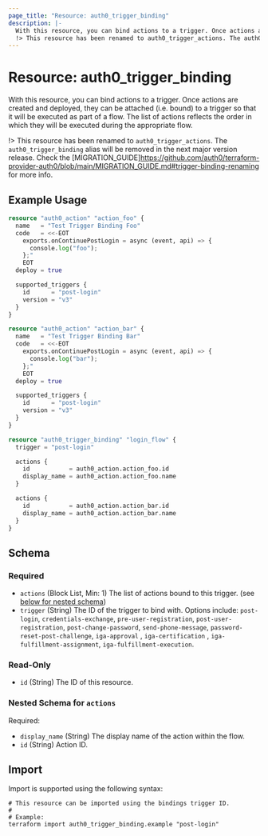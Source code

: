 ```yaml
---
page_title: "Resource: auth0_trigger_binding"
description: |-
  With this resource, you can bind actions to a trigger. Once actions are created and deployed, they can be attached (i.e. bound) to a trigger so that it will be executed as part of a flow. The list of actions reflects the order in which they will be executed during the appropriate flow.
  !> This resource has been renamed to auth0_trigger_actions. The auth0_trigger_binding alias will be removed in the next major version release. Check the [MIGRATIONGUIDE]https://github.com/auth0/terraform-provider-auth0/blob/main/MIGRATIONGUIDE.md#trigger-binding-renaming for more info.
---
```


# Resource: auth0_trigger_binding

With this resource, you can bind actions to a trigger. Once actions are created and deployed, they can be attached (i.e. bound) to a trigger so that it will be executed as part of a flow. The list of actions reflects the order in which they will be executed during the appropriate flow.

!> This resource has been renamed to `auth0_trigger_actions`. The `auth0_trigger_binding` alias will be removed in the next major version release. Check the [MIGRATION_GUIDE]https://github.com/auth0/terraform-provider-auth0/blob/main/MIGRATION_GUIDE.md#trigger-binding-renaming for more info.

## Example Usage

```terraform
resource "auth0_action" "action_foo" {
  name   = "Test Trigger Binding Foo"
  code   = <<-EOT
    exports.onContinuePostLogin = async (event, api) => {
      console.log("foo");
    };"
	EOT
  deploy = true

  supported_triggers {
    id      = "post-login"
    version = "v3"
  }
}

resource "auth0_action" "action_bar" {
  name   = "Test Trigger Binding Bar"
  code   = <<-EOT
    exports.onContinuePostLogin = async (event, api) => {
      console.log("bar");
    };"
	EOT
  deploy = true

  supported_triggers {
    id      = "post-login"
    version = "v3"
  }
}

resource "auth0_trigger_binding" "login_flow" {
  trigger = "post-login"

  actions {
    id           = auth0_action.action_foo.id
    display_name = auth0_action.action_foo.name
  }

  actions {
    id           = auth0_action.action_bar.id
    display_name = auth0_action.action_bar.name
  }
}
```

<!-- schema generated by tfplugindocs -->
## Schema

### Required

- `actions` (Block List, Min: 1) The list of actions bound to this trigger. (see [below for nested schema](#nestedblock--actions))
- `trigger` (String) The ID of the trigger to bind with. Options include: `post-login`, `credentials-exchange`, `pre-user-registration`, `post-user-registration`, `post-change-password`, `send-phone-message`, `password-reset-post-challenge`, `iga-approval` , `iga-certification` , `iga-fulfillment-assignment`, `iga-fulfillment-execution`.

### Read-Only

- `id` (String) The ID of this resource.

<a id="nestedblock--actions"></a>
### Nested Schema for `actions`

Required:

- `display_name` (String) The display name of the action within the flow.
- `id` (String) Action ID.

## Import

Import is supported using the following syntax:

```shell
# This resource can be imported using the bindings trigger ID.
#
# Example:
terraform import auth0_trigger_binding.example "post-login"
```
